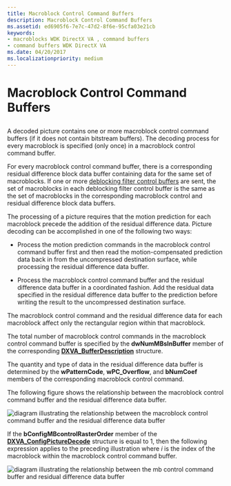 ```yaml
---
title: Macroblock Control Command Buffers
description: Macroblock Control Command Buffers
ms.assetid: ed6905f6-7e7c-47d2-8f6e-95cfa03e21cb
keywords:
- macroblocks WDK DirectX VA , command buffers
- command buffers WDK DirectX VA
ms.date: 04/20/2017
ms.localizationpriority: medium
---
```


# Macroblock Control Command Buffers


## <span id="ddk_macroblock_control_command_buffers_gg"></span><span id="DDK_MACROBLOCK_CONTROL_COMMAND_BUFFERS_GG"></span>


A decoded picture contains one or more macroblock control command buffers (if it does not contain bitstream buffers). The decoding process for every macroblock is specified (only once) in a macroblock control command buffer.

For every macroblock control command buffer, there is a corresponding residual difference block data buffer containing data for the same set of macroblocks. If one or more [deblocking filter control buffers](deblocking-filter-commands.md) are sent, the set of macroblocks in each deblocking filter control buffer is the same as the set of macroblocks in the corresponding macroblock control and residual difference block data buffers.

The processing of a picture requires that the motion prediction for each macroblock precede the addition of the residual difference data. Picture decoding can be accomplished in one of the following two ways:

-   Process the motion prediction commands in the macroblock control command buffer first and then read the motion-compensated prediction data back in from the uncompressed destination surface, while processing the residual difference data buffer.

-   Process the macroblock control command buffer and the residual difference data buffer in a coordinated fashion. Add the residual data specified in the residual difference data buffer to the prediction before writing the result to the uncompressed destination surface.

The macroblock control command and the residual difference data for each macroblock affect only the rectangular region within that macroblock.

The total number of macroblock control commands in the macroblock control command buffer is specified by the **dwNumMBsInBuffer** member of the corresponding [**DXVA\_BufferDescription**](https://docs.microsoft.com/windows-hardware/drivers/ddi/dxva/ns-dxva-_dxva_bufferdescription) structure.

The quantity and type of data in the residual difference data buffer is determined by the **wPatternCode**, **wPC\_Overflow**, and **bNumCoef** members of the corresponding macroblock control command.

The following figure shows the relationship between the macroblock control command buffer and the residual difference data buffer.

![diagram illustrating the relationship between the macroblock control command buffer and the residual difference data buffer](images/residdiffdata.png)

If the **bConfigMBcontrolRasterOrder** member of the [**DXVA\_ConfigPictureDecode**](https://docs.microsoft.com/windows-hardware/drivers/ddi/dxva/ns-dxva-_dxva_configpicturedecode) structure is equal to 1, then the following expression applies to the preceding illustration where *i* is the index of the macroblock within the macroblock control command buffer.

![diagram illustrating the relationship between the mb control command buffer and residual difference data buffer](images/formula3.png)

 

 






